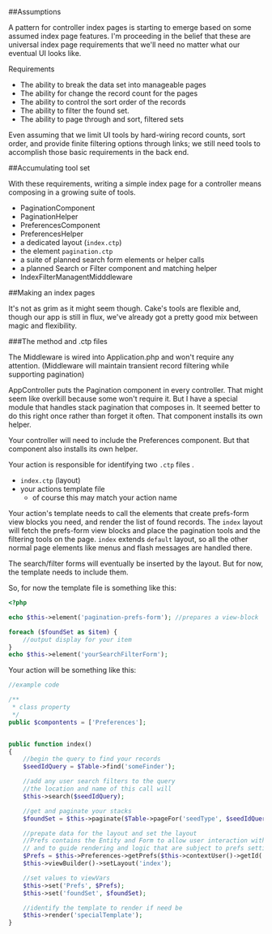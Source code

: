 ##Assumptions

A pattern for controller index pages is starting to emerge based on some assumed index page features. I'm proceeding in the belief that these are universal index page requirements that we'll need no matter what our eventual UI looks like.

Requirements

* The ability to break the data set into manageable pages
* The ability for change the record count for the pages
* The ability to control the sort order of the records
* The ability to filter the found set.
* The ability to page through and sort, filtered sets

Even assuming that we limit UI tools by hard-wiring record counts, sort order, and provide finite filtering options through links; we still need tools to accomplish those basic requirements in the back end.

##Accumulating tool set

With these requirements, writing a simple index page for a controller means composing in a growing suite of tools.

* PaginationComponent
* PaginationHelper
* PreferencesComponent
* PreferencesHelper
* a dedicated layout (`index.ctp`)
* the element `pagination.ctp`
* a suite of planned search form elements or helper calls
* a planned Search or Filter component and matching helper
* IndexFilterManagentMidddleware

##Making an index pages

It's not as grim as it might seem though. Cake's tools are flexible and, though our app is still in flux, we've already got a pretty good mix between magic and flexibility.

###The method and .ctp files

The Middleware is wired into Application.php and won't require any attention. (Middleware will maintain transient record filtering while supporting pagination)

AppController puts the Pagination component in every controller. That might seem like overkill because some won't require it. But I have a special module that handles stack pagination that composes in. It seemed better to do this right once rather than forget it often. That component installs its own helper.

Your controller will need to include the Preferences component. But that component also installs its own helper.

Your action is responsible for identifying two `.ctp` files .

* `index.ctp` (layout)
* your actions template file
   * of course this may match your action name

Your action's template needs to call the elements that create prefs-form view blocks you need, and render the list of found records. The `index` layout will fetch the prefs-form view blocks and place the pagination tools and the filtering tools on the page. `index` extends `default` layout, so all the other normal page elements like menus and flash messages are handled there.

The search/filter forms will eventually be inserted by the layout. But for now, the template needs to include them.

So, for now the template file is something like this:

```php
<?php

echo $this->element('pagination-prefs-form'); //prepares a view-block

foreach ($foundSet as $item) {
    //output display for your item
}
echo $this->element('yourSearchFilterForm');
```

Your action will be something like this:

```php
//example code

/**
 * class property
 */
public $compontents = ['Preferences'];


public function index()
{
    //begin the query to find your records
    $seedIdQuery = $Table->find('someFinder');

    //add any user search filters to the query
    //the location and name of this call will
    $this->search($seedIdQuery);

    //get and paginate your stacks
    $foundSet = $this->paginate($Table->pageFor('seedType', $seedIdQuery->toArray()));

    //prepate data for the layout and set the layout
    //Prefs contains the Entity and Form to allow user interaction with their prefs
    // and to guide rendering and logic that are subject to prefs settings
    $Prefs = $this->Preferences->getPrefs($this->contextUser()->getId('supervisor'));
    $this->viewBuilder()->setLayout('index');

    //set values to viewVars
    $this->set('Prefs', $Prefs);
    $this->set('foundSet', $foundSet);

    //identify the template to render if need be
    $this->render('specialTemplate');
}
```





